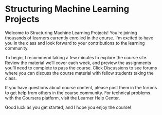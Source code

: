 # Structuring Machine Learning Projects

Welcome to Structuring Machine Learning Projects! You’re joining thousands of 
learners currently enrolled in the course. I'm excited to have you in the class 
and look forward to your contributions to the learning community.

To begin, I recommend taking a few minutes to explore the course site. Review 
the material we’ll cover each week, and preview the assignments you’ll need to 
complete to pass the course. Click Discussions to see forums where you can 
discuss the course material with fellow students taking the class.

If you have questions about course content, please post them in the forums to 
get help from others in the course community. For technical problems with the 
Coursera platform, visit the Learner Help Center.

Good luck as you get started, and I hope you enjoy the course!
